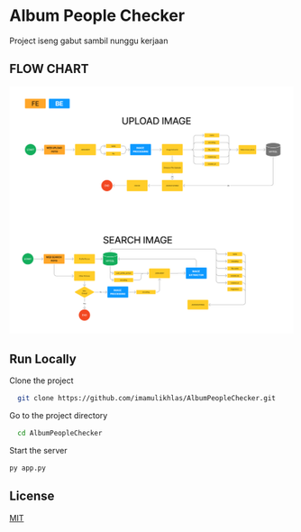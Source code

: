 
# Album People Checker
Project iseng gabut sambil nunggu kerjaan

## FLOW CHART
![App Screenshot](https://raw.githubusercontent.com/imamulikhlas/AlbumPeopleChecker/refs/heads/main/readme/AlbumPeopleChecker.png)  


## Run Locally  

Clone the project  

~~~bash  
  git clone https://github.com/imamulikhlas/AlbumPeopleChecker.git
~~~

Go to the project directory  

~~~bash  
  cd AlbumPeopleChecker
~~~

Start the server  

~~~bash  
py app.py
~~~

## License  

[MIT](https://choosealicense.com/licenses/mit/)
